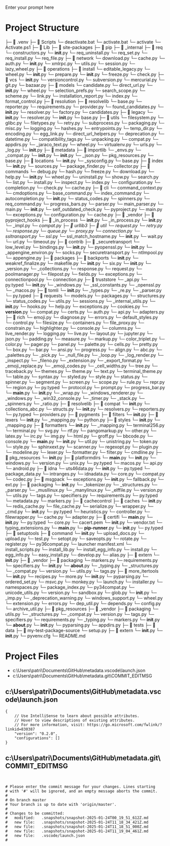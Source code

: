 Enter your prompt here

# Project Structure

├─ 📁 .venv
  ├─ 📁 Scripts
    └─ deactivate.bat
    └─ activate.bat
    └─ activate
    └─ Activate.ps1
  ├─ 📁 Lib
    ├─ 📁 site-packages
      ├─ 📁 pip
        ├─ 📁 _internal
          ├─ 📁 req
            └─ constructors.py
            └─ __init__.py
            └─ req_uninstall.py
            └─ req_set.py
            └─ req_install.py
            └─ req_file.py
          ├─ 📁 network
            └─ download.py
            └─ cache.py
            └─ auth.py
            └─ __init__.py
            └─ xmlrpc.py
            └─ utils.py
            └─ session.py
            └─ lazy_wheel.py
          ├─ 📁 operations
            ├─ 📁 install
              └─ editable_legacy.py
              └─ wheel.py
              └─ __init__.py
            └─ prepare.py
            └─ __init__.py
            └─ freeze.py
            └─ check.py
          ├─ 📁 vcs
            └─ __init__.py
            └─ versioncontrol.py
            └─ subversion.py
            └─ mercurial.py
            └─ git.py
            └─ bazaar.py
          ├─ 📁 models
            └─ candidate.py
            └─ direct_url.py
            └─ __init__.py
            └─ wheel.py
            └─ selection_prefs.py
            └─ search_scope.py
            └─ scheme.py
            └─ link.py
            └─ installation_report.py
            └─ index.py
            └─ format_control.py
          ├─ 📁 resolution
            ├─ 📁 resolvelib
              └─ base.py
              └─ reporter.py
              └─ requirements.py
              └─ provider.py
              └─ found_candidates.py
              └─ __init__.py
              └─ resolver.py
              └─ factory.py
              └─ candidates.py
            ├─ 📁 legacy
              └─ __init__.py
              └─ resolver.py
            └─ __init__.py
            └─ base.py
          ├─ 📁 utils
            └─ filesystem.py
            └─ glibc.py
            └─ filetypes.py
            └─ retry.py
            └─ subprocess.py
            └─ packaging.py
            └─ misc.py
            └─ logging.py
            └─ hashes.py
            └─ entrypoints.py
            └─ temp_dir.py
            └─ encoding.py
            └─ egg_link.py
            └─ direct_url_helpers.py
            └─ deprecation.py
            └─ datetime.py
            └─ compatibility_tags.py
            └─ unpacking.py
            └─ compat.py
            └─ appdirs.py
            └─ _jaraco_text.py
            └─ wheel.py
            └─ virtualenv.py
            └─ urls.py
            └─ _log.py
            └─ __init__.py
          ├─ 📁 metadata
            ├─ 📁 importlib
              └─ _envs.py
              └─ _compat.py
              └─ __init__.py
            └─ __init__.py
            └─ _json.py
            └─ pkg_resources.py
            └─ base.py
          ├─ 📁 locations
            └─ __init__.py
            └─ _sysconfig.py
            └─ base.py
          ├─ 📁 index
            └─ __init__.py
            └─ sources.py
            └─ package_finder.py
            └─ collector.py
          ├─ 📁 commands
            └─ debug.py
            └─ hash.py
            └─ freeze.py
            └─ download.py
            └─ help.py
            └─ __init__.py
            └─ wheel.py
            └─ uninstall.py
            └─ show.py
            └─ search.py
            └─ list.py
            └─ install.py
            └─ inspect.py
            └─ index.py
            └─ configuration.py
            └─ completion.py
            └─ check.py
            └─ cache.py
          ├─ 📁 cli
            └─ command_context.py
            └─ cmdoptions.py
            └─ base_command.py
            └─ index_command.py
            └─ autocompletion.py
            └─ __init__.py
            └─ status_codes.py
            └─ spinners.py
            └─ req_command.py
            └─ progress_bars.py
            └─ parser.py
            └─ main_parser.py
            └─ main.py
          └─ __init__.py
          └─ self_outdated_check.py
          └─ pyproject.py
          └─ main.py
          └─ exceptions.py
          └─ configuration.py
          └─ cache.py
        ├─ 📁 _vendor
          ├─ 📁 pyproject_hooks
            ├─ 📁 _in_process
              └─ __init__.py
              └─ _in_process.py
            └─ __init__.py
            └─ _impl.py
            └─ _compat.py
          ├─ 📁 urllib3
            ├─ 📁 util
              └─ request.py
              └─ retry.py
              └─ response.py
              └─ queue.py
              └─ proxy.py
              └─ connection.py
              └─ ssltransport.py
              └─ ssl_.py
              └─ ssl_match_hostname.py
              └─ __init__.py
              └─ wait.py
              └─ url.py
              └─ timeout.py
            ├─ 📁 contrib
              ├─ 📁 _securetransport
                └─ low_level.py
                └─ bindings.py
                └─ __init__.py
              └─ pyopenssl.py
              └─ __init__.py
              └─ _appengine_environ.py
              └─ socks.py
              └─ securetransport.py
              └─ ntlmpool.py
              └─ appengine.py
            ├─ 📁 packages
              ├─ 📁 backports
                └─ __init__.py
                └─ weakref_finalize.py
                └─ makefile.py
              └─ __init__.py
              └─ six.py
            └─ __init__.py
            └─ _version.py
            └─ _collections.py
            └─ response.py
            └─ request.py
            └─ poolmanager.py
            └─ filepost.py
            └─ fields.py
            └─ exceptions.py
            └─ connectionpool.py
            └─ connection.py
          ├─ 📁 truststore
            └─ _api.py
            └─ py.typed
            └─ __init__.py
            └─ _windows.py
            └─ _ssl_constants.py
            └─ _openssl.py
            └─ _macos.py
          ├─ 📁 tomli
            └─ __init__.py
            └─ _types.py
            └─ _re.py
            └─ _parser.py
            └─ py.typed
          ├─ 📁 requests
            └─ models.py
            └─ packages.py
            └─ structures.py
            └─ status_codes.py
            └─ utils.py
            └─ sessions.py
            └─ _internal_utils.py
            └─ __init__.py
            └─ hooks.py
            └─ help.py
            └─ exceptions.py
            └─ cookies.py
            └─ __version__.py
            └─ compat.py
            └─ certs.py
            └─ auth.py
            └─ api.py
            └─ adapters.py
          ├─ 📁 rich
            └─ emoji.py
            └─ diagnose.py
            └─ errors.py
            └─ default_styles.py
            └─ control.py
            └─ filesize.py
            └─ containers.py
            └─ file_proxy.py
            └─ constrain.py
            └─ highlighter.py
            └─ console.py
            └─ columns.py
            └─ live_render.py
            └─ logging.py
            └─ live.py
            └─ layout.py
            └─ jupyter.py
            └─ json.py
            └─ padding.py
            └─ measure.py
            └─ markup.py
            └─ color_triplet.py
            └─ color.py
            └─ pager.py
            └─ panel.py
            └─ palette.py
            └─ cells.py
            └─ pretty.py
            └─ box.py
            └─ bar.py
            └─ ansi.py
            └─ progress.py
            └─ align.py
            └─ abc.py
            └─ _palettes.py
            └─ _pick.py
            └─ _null_file.py
            └─ _loop.py
            └─ _log_render.py
            └─ _inspect.py
            └─ _fileno.py
            └─ _extension.py
            └─ _export_format.py
            └─ _emoji_replace.py
            └─ _emoji_codes.py
            └─ _cell_widths.py
            └─ tree.py
            └─ traceback.py
            └─ themes.py
            └─ theme.py
            └─ text.py
            └─ terminal_theme.py
            └─ table.py
            └─ syntax.py
            └─ styled.py
            └─ style.py
            └─ status.py
            └─ spinner.py
            └─ segment.py
            └─ screen.py
            └─ scope.py
            └─ rule.py
            └─ repr.py
            └─ region.py
            └─ py.typed
            └─ protocol.py
            └─ prompt.py
            └─ progress_bar.py
            └─ __main__.py
            └─ __init__.py
            └─ _wrap.py
            └─ _windows_renderer.py
            └─ _windows.py
            └─ _win32_console.py
            └─ _timer.py
            └─ _stack.py
            └─ _spinners.py
            └─ _ratio.py
          ├─ 📁 resolvelib
            ├─ 📁 compat
              └─ __init__.py
              └─ collections_abc.py
            └─ structs.py
            └─ __init__.py
            └─ resolvers.py
            └─ reporters.py
            └─ py.typed
            └─ providers.py
          ├─ 📁 pygments
            ├─ 📁 filters
              └─ __init__.py
            ├─ 📁 lexers
              └─ __init__.py
              └─ _mapping.py
              └─ python.py
            ├─ 📁 styles
              └─ __init__.py
              └─ _mapping.py
            ├─ 📁 formatters
              └─ __init__.py
              └─ _mapping.py
              └─ terminal256.py
              └─ terminal.py
              └─ svg.py
              └─ rtf.py
              └─ pangomarkup.py
              └─ other.py
              └─ latex.py
              └─ irc.py
              └─ img.py
              └─ html.py
              └─ groff.py
              └─ bbcode.py
            └─ console.py
            └─ __main__.py
            └─ __init__.py
            └─ util.py
            └─ unistring.py
            └─ token.py
            └─ style.py
            └─ sphinxext.py
            └─ scanner.py
            └─ regexopt.py
            └─ plugin.py
            └─ modeline.py
            └─ lexer.py
            └─ formatter.py
            └─ filter.py
            └─ cmdline.py
          ├─ 📁 pkg_resources
            └─ __init__.py
          ├─ 📁 platformdirs
            └─ __main__.py
            └─ __init__.py
            └─ windows.py
            └─ version.py
            └─ unix.py
            └─ py.typed
            └─ macos.py
            └─ api.py
            └─ android.py
          ├─ 📁 idna
            └─ uts46data.py
            └─ __init__.py
            └─ py.typed
            └─ package_data.py
            └─ intranges.py
            └─ idnadata.py
            └─ core.py
            └─ compat.py
            └─ codec.py
          ├─ 📁 msgpack
            └─ exceptions.py
            └─ __init__.py
            └─ fallback.py
            └─ ext.py
          ├─ 📁 packaging
            └─ __init__.py
            └─ _tokenizer.py
            └─ _structures.py
            └─ _parser.py
            └─ _musllinux.py
            └─ _manylinux.py
            └─ _elffile.py
            └─ version.py
            └─ utils.py
            └─ tags.py
            └─ specifiers.py
            └─ requirements.py
            └─ py.typed
            └─ metadata.py
            └─ markers.py
          ├─ 📁 cachecontrol
            ├─ 📁 caches
              └─ __init__.py
              └─ redis_cache.py
              └─ file_cache.py
            └─ serialize.py
            └─ wrapper.py
            └─ _cmd.py
            └─ __init__.py
            └─ py.typed
            └─ heuristics.py
            └─ controller.py
            └─ filewrapper.py
            └─ cache.py
            └─ adapter.py
          ├─ 📁 certifi
            └─ __main__.py
            └─ __init__.py
            └─ py.typed
            └─ core.py
            └─ cacert.pem
          └─ __init__.py
          └─ vendor.txt
          └─ typing_extensions.py
        └─ __main__.py
        └─ __pip-runner__.py
        └─ __init__.py
        └─ py.typed
      ├─ 📁 setuptools
        ├─ 📁 command
          └─ __init__.py
          └─ upload_docs.py
          └─ upload.py
          └─ test.py
          └─ setopt.py
          └─ saveopts.py
          └─ rotate.py
          └─ register.py
          └─ py36compat.py
          └─ launcher manifest.xml
          └─ install_scripts.py
          └─ install_lib.py
          └─ install_egg_info.py
          └─ install.py
          └─ egg_info.py
          └─ easy_install.py
          └─ develop.py
          └─ alias.py
        ├─ 📁 extern
          └─ __init__.py
        ├─ 📁 _vendor
          ├─ 📁 packaging
            └─ markers.py
            └─ requirements.py
            └─ specifiers.py
            └─ __init__.py
            └─ __about__.py
            └─ _typing.py
            └─ _structures.py
            └─ _compat.py
            └─ version.py
            └─ utils.py
            └─ tags.py
          ├─ 📁 more_itertools
            └─ __init__.py
            └─ recipes.py
            └─ more.py
          └─ __init__.py
          └─ pyparsing.py
          └─ ordered_set.py
        └─ msvc.py
        └─ monkey.py
        └─ launch.py
        └─ installer.py
        └─ namespaces.py
        └─ package_index.py
        └─ py34compat.py
        └─ unicode_utils.py
        └─ version.py
        └─ sandbox.py
        └─ glob.py
        └─ __init__.py
        └─ _imp.py
        └─ _deprecation_warning.py
        └─ windows_support.py
        └─ wheel.py
        └─ extension.py
        └─ errors.py
        └─ dep_util.py
        └─ depends.py
        └─ config.py
        └─ archive_util.py
      ├─ 📁 pkg_resources
        ├─ 📁 _vendor
          ├─ 📁 packaging
            └─ utils.py
            └─ _structures.py
            └─ _compat.py
            └─ version.py
            └─ tags.py
            └─ specifiers.py
            └─ requirements.py
            └─ _typing.py
            └─ markers.py
            └─ __init__.py
            └─ __about__.py
          └─ __init__.py
          └─ pyparsing.py
          └─ appdirs.py
        ├─ 📁 tests
          ├─ 📁 data
            ├─ 📁 my-test-package-source
              └─ setup.py
        ├─ 📁 extern
          └─ __init__.py
        └─ __init__.py
  └─ pyvenv.cfg
└─ README.md


# Project Files

- c:\Users\patri\Documents\GitHub\metadata\.vscode\launch.json
- c:\Users\patri\Documents\GitHub\metadata\.git\COMMIT_EDITMSG

## c:\Users\patri\Documents\GitHub\metadata\.vscode\launch.json
```
{
    // Use IntelliSense to learn about possible attributes.
    // Hover to view descriptions of existing attributes.
    // For more information, visit: https://go.microsoft.com/fwlink/?linkid=830387
    "version": "0.2.0",
    "configurations": []
}
```

## c:\Users\patri\Documents\GitHub\metadata\.git\COMMIT_EDITMSG
```


# Please enter the commit message for your changes. Lines starting
# with '#' will be ignored, and an empty message aborts the commit.
#
# On branch master
# Your branch is up to date with 'origin/master'.
#
# Changes to be committed:
#	modified:   .snapshots/snapshot-2025-01-24T00_19_51_612Z.md
#	new file:   .snapshots/snapshot-2025-01-24T11_18_34_421Z.md
#	new file:   .snapshots/snapshot-2025-01-24T11_18_51_000Z.md
#	new file:   .snapshots/snapshot-2025-01-24T11_19_04_461Z.md
#	new file:   .vscode/launch.json
#

```

